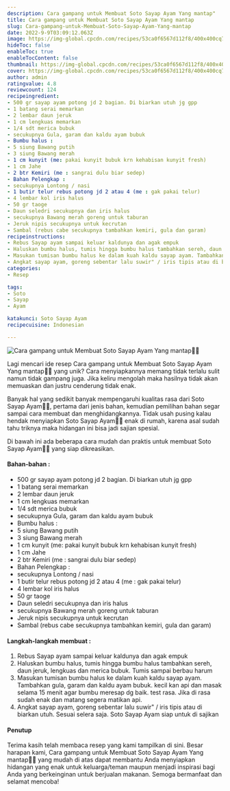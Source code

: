 ```yaml
---
description: Cara gampang untuk Membuat Soto Sayap Ayam Yang mantap"
title: Cara gampang untuk Membuat Soto Sayap Ayam Yang mantap
slug: Cara-gampang-untuk-Membuat-Soto-Sayap-Ayam-Yang-mantap
date: 2022-9-9T03:09:12.063Z
image: https://img-global.cpcdn.com/recipes/53ca0f6567d112f8/400x400cq70/photo.jpg
hideToc: false
enableToc: true
enableTocContent: false
thumbnail: https://img-global.cpcdn.com/recipes/53ca0f6567d112f8/400x400cq70/photo.jpg
cover: https://img-global.cpcdn.com/recipes/53ca0f6567d112f8/400x400cq70/photo.jpg
author: admin
ratingvalue: 4.8
reviewcount: 124
recipeingredient:
- 500 gr sayap ayam potong jd 2 bagian. Di biarkan utuh jg gpp
- 1 batang serai memarkan
- 2 lembar daun jeruk
- 1 cm lengkuas memarkan
- 1/4 sdt merica bubuk
- secukupnya Gula, garam dan kaldu ayam bubuk
- Bumbu halus :
- 5 siung Bawang putih
- 3 siung Bawang merah
- 1 cm kunyit (me: pakai kunyit bubuk krn kehabisan kunyit fresh)
- 1 cm Jahe
- 2 btr Kemiri (me : sangrai dulu biar sedep)
- Bahan Pelengkap :
- secukupnya Lontong / nasi
- 1 butir telur rebus potong jd 2 atau 4 (me : gak pakai telur)
- 4 lembar kol iris halus
- 50 gr taoge
- Daun seledri secukupnya dan iris halus
- secukupnya Bawang merah goreng untuk taburan
- Jeruk nipis secukupnya untuk kecrutan
- Sambal (rebus cabe secukupnya tambahkan kemiri, gula dan garam)
recipeinstructions:
- Rebus Sayap ayam sampai keluar kaldunya dan agak empuk
- Haluskan bumbu halus, tumis hingga bumbu halus tambahkan sereh, daun jeruk, lengkuas dan merica bubuk. Tumis sampai berbau harum
- Masukan tumisan bumbu halus ke dalam kuah kaldu sayap ayam. Tambahkan gula, garam dan kaldu ayam bubuk. kecil kan api dan masak selama 15 menit agar bumbu meresap dg baik. test rasa. Jika di rasa sudah enak dan matang segera matikan api.
- Angkat sayap ayam, goreng sebentar lalu suwir" / iris tipis atau di biarkan utuh. Sesuai selera saja. Soto Sayap Ayam siap untuk di sajikan
categories:
- Resep

tags:
- Soto
- Sayap
- Ayam

katakunci: Soto Sayap Ayam
recipecuisine: Indonesian

---
```


![Cara gampang untuk Membuat Soto Sayap Ayam Yang mantap👩‍🍳](https://img-global.cpcdn.com/recipes/53ca0f6567d112f8/400x400cq70/photo.jpg)

Lagi mencari ide resep Cara gampang untuk Membuat Soto Sayap Ayam Yang mantap👩‍🍳 yang unik? Cara menyiapkannya memang tidak terlalu sulit namun tidak gampang juga. Jika keliru mengolah maka hasilnya tidak akan memuaskan dan justru cenderung tidak enak.

Banyak hal yang sedikit banyak mempengaruhi kualitas rasa dari Soto Sayap Ayam👩‍🍳, pertama dari jenis bahan, kemudian pemilihan bahan segar sampai cara membuat dan menghidangkannya. Tidak usah pusing kalau hendak menyiapkan Soto Sayap Ayam👩‍🍳 enak di rumah, karena asal sudah tahu triknya maka hidangan ini bisa jadi sajian spesial.

Di bawah ini ada beberapa cara mudah dan praktis untuk membuat Soto Sayap Ayam👩‍🍳 yang siap dikreasikan.

<!--inarticleads1-->

#### Bahan-bahan :

- 500 gr sayap ayam potong jd 2 bagian. Di biarkan utuh jg gpp
- 1 batang serai memarkan
- 2 lembar daun jeruk
- 1 cm lengkuas memarkan
- 1/4 sdt merica bubuk
- secukupnya Gula, garam dan kaldu ayam bubuk
- Bumbu halus :
- 5 siung Bawang putih
- 3 siung Bawang merah
- 1 cm kunyit (me: pakai kunyit bubuk krn kehabisan kunyit fresh)
- 1 cm Jahe
- 2 btr Kemiri (me : sangrai dulu biar sedep)
- Bahan Pelengkap :
- secukupnya Lontong / nasi
- 1 butir telur rebus potong jd 2 atau 4 (me : gak pakai telur)
- 4 lembar kol iris halus
- 50 gr taoge
- Daun seledri secukupnya dan iris halus
- secukupnya Bawang merah goreng untuk taburan
- Jeruk nipis secukupnya untuk kecrutan
- Sambal (rebus cabe secukupnya tambahkan kemiri, gula dan garam)

<!--inarticleads2-->

#### Langkah-langkah membuat :

1. Rebus Sayap ayam sampai keluar kaldunya dan agak empuk
1. Haluskan bumbu halus, tumis hingga bumbu halus tambahkan sereh, daun jeruk, lengkuas dan merica bubuk. Tumis sampai berbau harum
1. Masukan tumisan bumbu halus ke dalam kuah kaldu sayap ayam. Tambahkan gula, garam dan kaldu ayam bubuk. kecil kan api dan masak selama 15 menit agar bumbu meresap dg baik. test rasa. Jika di rasa sudah enak dan matang segera matikan api.
1. Angkat sayap ayam, goreng sebentar lalu suwir" / iris tipis atau di biarkan utuh. Sesuai selera saja. Soto Sayap Ayam siap untuk di sajikan

#### Penutup

Terima kasih telah membaca resep yang kami tampilkan di sini. Besar harapan kami, Cara gampang untuk Membuat Soto Sayap Ayam Yang mantap👩‍🍳 yang mudah di atas dapat membantu Anda menyiapkan hidangan yang enak untuk keluarga/teman maupun menjadi inspirasi bagi Anda yang berkeinginan untuk berjualan makanan. Semoga bermanfaat dan selamat mencoba!